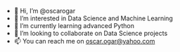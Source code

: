 - 👋 Hi, I’m @oscarogar
- 👀 I’m interested in Data Science and Machine Learning
- 🌱 I’m currently learning advanced Python
- 💞️ I’m looking to collaborate on Data Science projects
- 📫 You can reach me on oscar.ogar@yahoo.com

<!---
oscarogar/oscarogar is a ✨ special ✨ repository because its `README.md` (this file) appears on your GitHub profile.
You can click the Preview link to take a look at your changes.
--->
